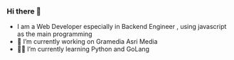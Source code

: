 ### Hi there 👋
- I am a Web Developer especially in Backend Engineer  , using javascript as the main programming
- 🔭 I’m currently working on Gramedia Asri Media
- 👌🏼 I’m currently learning Python and GoLang
